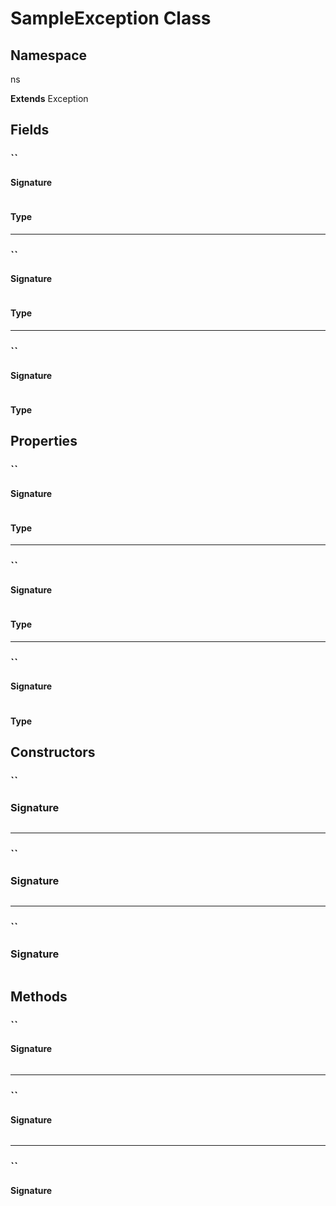 # SampleException Class

## Namespace
ns

**Extends**
Exception

## Fields
### ``

#### Signature
```apex

``` 

#### Type

---

### ``

#### Signature
```apex

``` 

#### Type

---

### ``

#### Signature
```apex

``` 

#### Type

## Properties
### ``

#### Signature
```apex

``` 

#### Type

---

### ``

#### Signature
```apex

``` 

#### Type

---

### ``

#### Signature
```apex

``` 

#### Type

## Constructors
### ``

### Signature
```apex

``` 

---
### ``

### Signature
```apex

``` 

---
### ``

### Signature
```apex

``` 

## Methods
### ``

#### Signature
```apex

``` 

---

### ``

#### Signature
```apex

``` 

---

### ``

#### Signature
```apex

```
